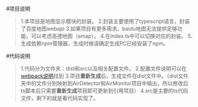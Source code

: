 ﻿#项目说明
>1.本项目是地图显示模块的封装。
>2.封装主要使用了typescript语言，封装了百度地图webapi
>3.如果项目有更多需求，baidu地图无法提供足够功能，可以考虑高德地图（amap）。
>4.在index.ts中可以切换对应的封装。
>5.生成依赖npm管理器，生成时候请确定生成PC已经安装了npm。


#代码说明
>1.代码分为文件夹：dist和src以及相关配置文件。
>2.配置文件说明可以在[webpack说明](https://www.webpackjs.com/guides/typescript/)找到
>3.项目**重新生成**后，生成文件在dist文件中。（dist文件夹中的文件分别映射到AirDetector和AirMonitor项目中输出，所以修改后ts脚本后只需要**重新生成**项目即可更新到引用项目）
>4.src是主要的ts代码文件，剩下的就是看代码实现了。

